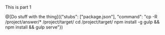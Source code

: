 This is part 1

@[Do stuff with the thing]({"stubs": ["package.json"], "command": "cp -R /project/answer/* /project/target/ cd /project/target/ npm install -g gulp && npm install && gulp serve"})

